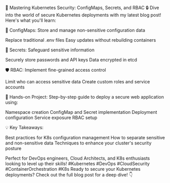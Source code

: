 🚀 Mastering Kubernetes Security: ConfigMaps, Secrets, and RBAC 🔒
Dive into the world of secure Kubernetes deployments with my latest blog post! Here's what you'll learn:

📘 ConfigMaps: Store and manage non-sensitive configuration data

Replace traditional .env files
Easy updates without rebuilding containers


🔐 Secrets: Safeguard sensitive information

Securely store passwords and API keys
Data encrypted in etcd


🛡️ RBAC: Implement fine-grained access control

Limit who can access sensitive data
Create custom roles and service accounts



🔧 Hands-on Project:
Step-by-step guide to deploy a secure web application using:

Namespace creation
ConfigMap and Secret implementation
Deployment configuration
Service exposure
RBAC setup

💡 Key Takeaways:

Best practices for K8s configuration management
How to separate sensitive and non-sensitive data
Techniques to enhance your cluster's security posture

Perfect for DevOps engineers, Cloud Architects, and K8s enthusiasts looking to level up their skills!
#Kubernetes #DevOps #CloudSecurity #ContainerOrchestration #K8s
Ready to secure your Kubernetes deployments? Check out the full blog post for a deep dive! 👇

